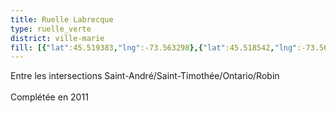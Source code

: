 ```yaml
---
title: Ruelle Labrecque
type: ruelle_verte
district: ville-marie
fill: [{"lat":45.519383,"lng":-73.563298},{"lat":45.518542,"lng":-73.561474},{"lat":45.518527,"lng":-73.561474},{"lat":45.518527,"lng":-73.561496}]
---
```


Entre les intersections Saint-André/Saint-Timothée/Ontario/Robin<br><br>Complétée en 2011